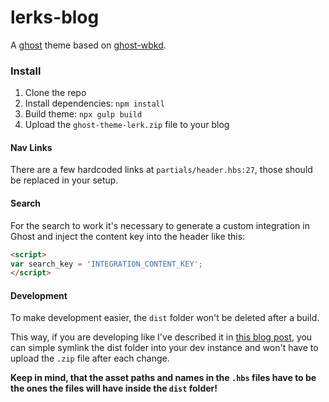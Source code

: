 # lerks-blog
A [ghost](https://ghost.org/) theme based on [ghost-wbkd](https://github.com/wbkd/ghost-wbkd).

### Install

1. Clone the repo
2. Install dependencies: `npm install`
3. Build theme: `npx gulp build`
4. Upload the `ghost-theme-lerk.zip` file to your blog

#### Nav Links

There are a few hardcoded links at `partials/header.hbs:27`, those should be replaced in your setup.

#### Search

For the search to work it's necessary to generate a custom integration in Ghost and inject the content key into the header like this:
```html
<script>
var search_key = 'INTEGRATION_CONTENT_KEY';
</script>
```

#### Development

To make development easier, the `dist` folder won't be deleted after a build.

This way, if you are developing like I've described it in [this blog post](https://lerks.blog/developing-ghost-themes-imho/), you can simple symlink the dist folder into your dev instance and won't have to upload the `.zip` file after each change.

**Keep in mind, that the asset paths and names in the `.hbs` files have to be the ones the files will have inside the `dist` folder!**
